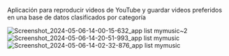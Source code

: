 Aplicación para reproducir videos de YouTube y guardar videos preferidos en una base de datos clasificados por categoría

![Screenshot_2024-05-06-14-00-15-632_app list mymusic~2](https://github.com/juanvictorbascopecastro/My-Music-Video/assets/43118668/22ca399c-f556-4214-bafa-a3fc65a84a09)
![Screenshot_2024-05-06-14-20-51-993_app list mymusic](https://github.com/juanvictorbascopecastro/My-Music-Video/assets/43118668/a7d722c5-ec1c-4411-b7a4-19b05aa121d8)
![Screenshot_2024-05-06-14-02-32-876_app list mymusic](https://github.com/juanvictorbascopecastro/My-Music-Video/assets/43118668/04d85da4-e741-42ca-8ea5-9d028d0a363e)
